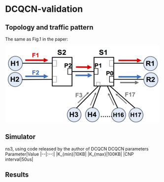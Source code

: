 # DCQCN-validation
## Topology and traffic pattern
The same as Fig.1 in the paper:
<div align="center"><img width="500" height="250" src="https://github.com/sc20anonymous/DCQCN-validation/raw/master/topology.png"/></div>

## Simulator 
ns3, using code released by the author of DCQCN
DCQCN parameters
Parameter|Value
|--|:--:|
|K_{min}|10KB|
|K_{max}|100KB|
|CNP interval|50us|

## Results
